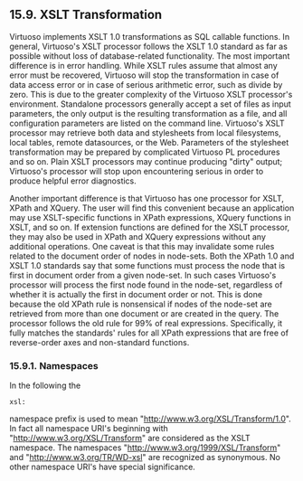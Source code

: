 <div>

<div>

<div>

<div>

## 15.9. XSLT Transformation

</div>

</div>

</div>

Virtuoso implements XSLT 1.0 transformations as SQL callable functions.
In general, Virtuoso's XSLT processor follows the XSLT 1.0 standard as
far as possible without loss of database-related functionality. The most
important difference is in error handling. While XSLT rules assume that
almost any error must be recovered, Virtuoso will stop the
transformation in case of data access error or in case of serious
arithmetic error, such as divide by zero. This is due to the greater
complexity of the Virtuoso XSLT processor's environment. Standalone
processors generally accept a set of files as input parameters, the only
output is the resulting transformation as a file, and all configuration
parameters are listed on the command line. Virtuoso's XSLT processor may
retrieve both data and stylesheets from local filesystems, local tables,
remote datasources, or the Web. Parameters of the stylesheet
transformation may be prepared by complicated Virtuoso PL procedures and
so on. Plain XSLT processors may continue producing "dirty" output;
Virtuoso's processor will stop upon encountering serious in order to
produce helpful error diagnostics.

Another important difference is that Virtuoso has one processor for
XSLT, XPath and XQuery. The user will find this convenient because an
application may use XSLT-specific functions in XPath expressions, XQuery
functions in XSLT, and so on. If extension functions are defined for the
XSLT processor, they may also be used in XPath and XQuery expressions
without any additional operations. One caveat is that this may
invalidate some rules related to the document order of nodes in
node-sets. Both the XPath 1.0 and XSLT 1.0 standards say that some
functions must process the node that is first in document order from a
given node-set. In such cases Virtuoso's processor will process the
first node found in the node-set, regardless of whether it is actually
the first in document order or not. This is done because the old XPath
rule is nonsensical if nodes of the node-set are retrieved from more
than one document or are created in the query. The processor follows the
old rule for 99% of real expressions. Specifically, it fully matches the
standards' rules for all XPath expressions that are free of
reverse-order axes and non-standard functions.

<div>

<div>

<div>

<div>

### 15.9.1. Namespaces

</div>

</div>

</div>

In the following the

``` programlisting
xsl:
```

namespace prefix is used to mean "http://www.w3.org/XSL/Transform/1.0".
In fact all namespace URI's beginning with
"http://www.w3.org/XSL/Transform" are considered as the XSLT namespace.
The namespaces "http://www.w3.org/1999/XSL/Transform" and
"http://www.w3.org/TR/WD-xsl" are recognized as synonymous. No other
namespace URI's have special significance.

</div>

</div>
